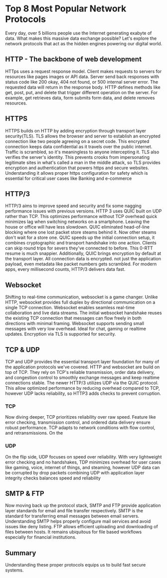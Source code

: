 # Top 8 Most Popular Network Protocols

Every day, over 5 billions people use the Internet generating exabyte of data. What makes this massive data exchange possible? Let's explore the network protocols that act as the hidden engines powering our digital world.

## HTTP - The backbone of web development

HTTps uses a request response model. Client makes requests to servers for resources like pages images or API data. Server send back responses with status code like 200 okay, 404 not found, or 500 internal server error. The requested data will return in the response body. HTTP defines methods like get, post, put, and delete that trigger different operation on the server. For example, get retrieves data, form submits form data, and delete removes resources.

## HTTPS

HTTPS builds on HTTP by adding encryption through transport layer security(TLS). TLS allows the browser and server to establish an encrypted connection like two people agreeing on a secret code. This encrypted connection keeps data confidential as it travels over the public internet. Traffic is scrambled, so it's meaningless to anyone intercepting it. TLS also verifies the server's identity. This prevents crooks from impersonating legitimate sites in what's called a man in the middle attack, so TLS provides encryption and authentication that powers https and secure websites. Understanding it allows proper https configuration for safety which is essential for critical user cases like Banking and e-commerce

## HTTP/3

HTTP/3 aims to improve speed and security and fix some nagging performance issues with previous versions. HTTP 3 uses QUIC built on UDP rather than TCP. This optimizes performance without TCP overhead quick minimizes lag when switching networks on a smartphone. Leaving the house or office will have less slowdown. QUIC eliminated head-of-line blocking where one lost packet store steams behind it. Now other steams don't wait for a store one. QUIC speeds up the initial connection setup, it combines cryptographic and transport handshake into one action. Clients can skip round trips for severs they've connected to before. This 0-RTT resume is much snappier. Additionally, QUIC brings encryption by default at the transport layer. All connection data is encrypted. not just the application payload, even metadata like packet numbers gets scrambled. For modern apps, every millisecond counts, HTTP/3 delivers data fast.

## Websocket

Shifting to real-time communication, websocket is a game changer. Unlike HTTP, websocket provides full duplex by directional communication on a single TCP connection. Websocket enables seamless real-time collaboration and live data streams. The initial websocket handshake reuses the existing TCP connection that messages can flow freely in both directions with minimal framing. Websocket supports sending small messages with very low overhead. Ideal for chat, gaming or realtime updates. Encryption via TLS is supported for security.

## TCP & UDP

TCP and UDP provides the essential transport layer foundation for many of the application protocols we've covered. HTTP and websocket are build on top of TCP. They rely on TCP's reliable transmission, order data delivery, and congestion control to smoothly exchange messages and keep realtime connections stable. The newer HTTP/3 utilizes UDP via the QUIC protocol. This allow optimized performance by reducing overhead compared to TCP, however UDP lacks reliability, so HTTP3 adds checks to prevent corruption.

### TCP

Now diving deeper, TCP prioritizes reliability over raw speed. Feature like error checking, transmission control, and ordered data delivery ensure robust performance. TCP adapts to network conditions with flow control, and retransmissions. On the

### UDP

On the flip side, UDP focuses on speed over reliability. With very lightweight error checking and no handshakes, TDP minimizes overhead for user cases like gaming, voice, internet of things, and steaming, however UDP data can be corrupted by drop packets combining UDP with application layer integrity checks balances speed and reliability

## SMTP & FTP

Now moving back up the protocol stack, SMTP and FTP provide application layer standards for email and file transfer respectively. SMTP is the standard for transferring email messages between email servers. Understanding SMTP helps properly configure mail services and avoid issues like deny listing. FTP allows efficient uploading and downloading of files between hosts. It remains ubiquitous for file based workflows especially for financial institutions.

## Summary

Understanding these proper protocols equips us to build fast secure systems.
